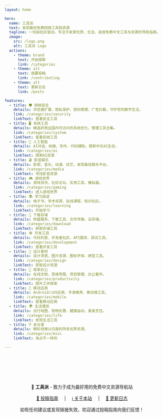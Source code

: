 ```yaml
---
layout: home

hero:
  name: 工具派
  text: 发现最优免费网络工具和资源
  tagline: 一份由社区驱动，专注于收录优质、合法、高效免费中文工具与资源的导航指南。
  image:
    src: /logo.png
    alt: 工具派 Logo
  actions:
    - theme: brand
      text: 开始探索
      link: /categories
    - theme: alt
      text: 我要投稿
      link: /contributing
    - theme: alt
      text: 更新日志
      link: /posts

features:
  - title: 🛡️ 网络安全
    details: 浏览器扩展、隐私保护、密码管理、广告拦截，守护您的数字生活。
    link: /categories/security
    linkText: 查看安全工具
  - title: 🖥️ 系统工具
    details: 精选好用且国内可访问的系统优化、管理工具合集。
    link: /categories/system
    linkText: 查看系统工具
  - title: 🤖 人工智能
    details: AI对话、绘画、写作、代码辅助，探索中文AI生态。
    link: /categories/ai
    linkText: 探索AI资源
  - title: 🎬 影音娱乐
    details: 影视、音乐、动漫、综艺，发现最佳娱乐平台。
    link: /categories/media
    linkText: 寻找影音资源
  - title: 🎮 游戏世界
    details: 游戏资讯、社区论坛、实用工具、模拟器。
    link: /categories/gaming
    linkText: 进入游戏世界
  - title: 📚 学习阅读
    details: 电子书、学术资源、在线课程、知识社区。
    link: /categories/learning
    linkText: 开始学习
  - title: 📁 下载存储
    details: 网盘服务、下载工具、文件传输、云存储。
    link: /categories/download
    linkText: 获取存储工具
  - title: 🛠️ 开发工具
    details: 代码托管、开发者社区、API服务、调试工具。
    link: /categories/development
    linkText: 查看开发工具
  - title: 🎨 设计素材
    details: 设计灵感、图片资源、图标字体、原型工具。
    link: /categories/design
    linkText: 获取设计资源
  - title: 💼 效率办公
    details: 在线文档、思维导图、项目管理、办公套件。
    link: /categories/productivity
    linkText: 提升工作效率
  - title: 📱 移动应用
    details: Android/iOS应用、手游推荐、移动端工具。
    link: /categories/mobile
    linkText: 查看移动应用
  - title: 🌍 生活便民
    details: 出行地图、购物优惠、健康运动、美食烹饪。
    link: /categories/life
    linkText: 发现生活工具
  - title: ⁉️ 未分类
    details: 精彩但难以归类的所有优质资源。
    link: /categories/misc
    linkText: 淘点不一样的

---
```


<!-- 自定义底部区域 -->
<div class="custom-home-footer" style="text-align: center; margin-top: 4rem; padding: 2rem; border-top: 1px solid var(--vp-c-divider); color: var(--vp-c-text-2); font-size: 0.9rem;">

  <p>🚀 <strong>工具派</strong> - 致力于成为最好用的免费中文资源导航站</p>
  
  <p style="margin-top: 1rem;">
    <a href="/contributing" style="margin-right: 1rem;">📝 投稿指南</a> 
    | 
    <a href="/about" style="margin: 0 1rem;">ℹ️ 关于本站</a>
    | 
    <a href="/posts" style="margin-left: 1rem;">📃 更新日志</a>
  </p>

  <p style="margin-top: 1rem;">如有任何建议或发现链接失效，欢迎通过投稿指南向我们反馈！</p>

</div>
